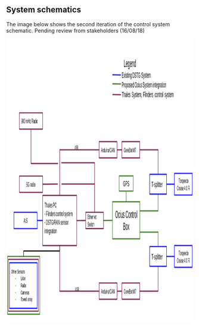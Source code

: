## System schematics

The image below shows the second iteration of the control system schematic. Pending review from stakeholders (16/08/18)

<p align="center">
  <img width="1372" height="759" src="https://github.com/Hubes92/GRIM/blob/master/schematics/WAMV_Control_architecture_v2.png">
</p>
